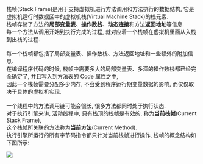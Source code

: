 栈帧(Stack Frame)是用于支持虚拟机进行方法调用和方法执行的数据结构, 它是虚拟机运行时数据区中的虚拟机栈(Virtual Machine Stack)的栈元素.<br>栈帧存储了方法的**局部变量表**、**操作数栈**、**动态连接**和方法**返回地址**等信息.<br>每一个方法从调用开始到执行完成的过程, 就对应着一个栈帧在虚拟机里面从入栈到出栈的过程.
<br><br>
每一个栈帧都包括了局部变量表、操作数栈、方法返回地址和一些额外的附加信息.<br>在编译程序代码的时候, 栈帧中需要多大的局部变量表、多深的操作数栈都已经完全确定了, 并且写入到方法表的 Code 属性之中,<br>因此一个栈帧需要分配多少内存, 不会受到程序运行期变量数据的影响, 而仅仅取决于具体的虚拟机实现.
 <br><br>
一个线程中的方法调用链可能会很长, 很多方法都同时处于执行状态.<br>对于执行引擎来讲, 活动线程中, 只有栈顶的栈帧是有效的, 称为**当前栈帧**(Current Stack Frame),<br>这个栈帧所关联的方法称为**当前方法**(Current Method).<br>执行引擎所运行的所有字节码指令都只针对当前栈帧进行操作, 栈帧的概念结构如下图所示:

![](http://i67.tinypic.com/294jmtd.jpg)

